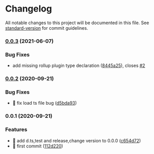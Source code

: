 # Changelog

All notable changes to this project will be documented in this file. See [standard-version](https://github.com/conventional-changelog/standard-version) for commit guidelines.

### [0.0.3](https://github.com/xxholly32/rollup-plugin-vue-jsx/compare/v0.0.2...v0.0.3) (2021-06-07)


### Bug Fixes

* add missing rollup plugin type declaration ([8445a25](https://github.com/xxholly32/rollup-plugin-vue-jsx/commit/8445a25be6bba4b22de294e1117a30106ee69490)), closes [#2](https://github.com/xxholly32/rollup-plugin-vue-jsx/issues/2)

### [0.0.2](https://github.com/xxholly32/rollup-plugin-vue-jsx/compare/v0.0.1...v0.0.2) (2020-09-21)


### Bug Fixes

* 🐛 fix load ts file bug ([d5bda93](https://github.com/xxholly32/rollup-plugin-vue-jsx/commit/d5bda930504d1f3613a365d4e746e56070c5e927))

### 0.0.1 (2020-09-21)


### Features

* 🎸 add d.ts,test and release,change version to 0.0.0 ([c654d72](https://github.com/xxholly32/rollup-plugin-vue-jsx/commit/c654d72a5372ab168d91075f36f1f123e85cd2bd))
* 🎸 first commit ([112d220](https://github.com/xxholly32/rollup-plugin-vue-jsx/commit/112d2209f75fe04b7f30e12c35d5e3b12a39bbd4))
